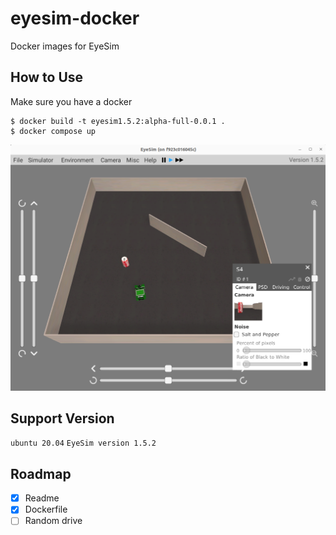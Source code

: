 # eyesim-docker
Docker images for EyeSim 

## How to Use
Make sure you have a docker  
```
$ docker build -t eyesim1.5.2:alpha-full-0.0.1 . 
$ docker compose up
```

![eyesim running in a docker container](eyesim-docker.png)

## Support Version
```ubuntu 20.04``` ```EyeSim version 1.5.2```

## Roadmap
- [x] Readme
- [x] Dockerfile
- [ ] Random drive
